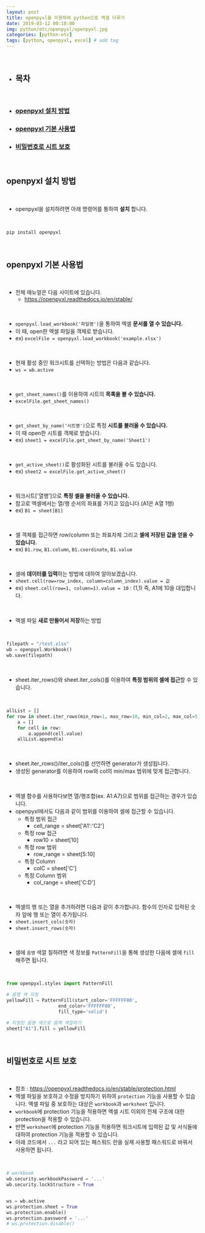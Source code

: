 ```yaml
---
layout: post
title: openpyxl을 이용하여 python으로 엑셀 다루기
date: 2019-03-12 00:10:00
img: python/etc/openpyxl/openpyxl.jpg
categories: [python-etc] 
tags: [python, openpyxl, excel] # add tag
---
```


<br>

- ## **목차**

<br>

- ### [openpyxl 설치 방법](#openpyxl-설치-방법-1)
- ### [openpyxl 기본 사용법](#openpyxl-기본-사용법-1)
- ### [비밀번호로 시트 보호](#비밀번호로-시트-보호-1)

<br>

## **openpyxl 설치 방법**

<br>

- openpyxl을 설치하려면 아래 명령어를 통하여 **설치** 합니다.

<br>

```python
pip install openpyxl
```

<br>

## **openpyxl 기본 사용법**

<br>

- 전체 매뉴얼은 다음 사이트에 있습니다.
    - https://openpyxl.readthedocs.io/en/stable/

<br>

- `openpyxl.load_workbook('파일명')`을 통하여 엑셀 **문서를 열 수 있습니다.**
- 이 때, open한 엑셀 파일을 객체로 받습니다.
- ex) `excelFile = openpyxl.load_workbook('example.xlsx')`

<br>

- 현재 활성 중인 워크시트를 선택하는 방법은 다음과 같습니다.
- `ws = wb.active`

<br>

- `get_sheet_names()`를 이용하여 시트의 **목록을 볼 수 있습니다.**
- `excelFile.get_sheet_names()`

<br>

- `get_sheet_by_name('시트명')`으로 특정 **시트를 불러올 수 있습니다.**
- 이 때 open한 시트를 객체로 받습니다.
- ex) `sheet1 = excelFile.get_sheet_by_name('Sheet1')`

<br>

- `get_active_sheet()`로 활성화된 시트를 불러올 수도 있습니다.
- ex) `sheet2 = excelFile.get_active_sheet()`

<br>

- 워크시트['열행']으로 **특정 셀을 불러올 수 있습니다.**
- 참고로 엑셀에서는 열/행 순서의 좌표를 가지고 있습니다.(A1은 A열 1행)
- ex) `B1 = sheet[B1]`

<br>

- 셀 객체를 접근하면 row/column 또는 좌표자체 그리고 **셀에 저장된 값을 얻을 수 있습니다.**
- ex) `B1.row`, `B1.column`, `B1.coordinate`, `B1.value`

<br>

- 셀에 **데이터를 입력**하는 방법에 대하여 알아보겠습니다.
- `sheet.cell(row=row_index, column=column_index).value = 값`
- ex) `sheet.cell(row=1, column=1).value = 10` : (1,1) 즉, A1에 10을 대입합니다.

<br>

- 엑셀 파일 **새로 만들어서 저장**하는 방법

<br>

```python
filepath = "/test.xlsx"
wb = openpyxl.Workbook()
wb.save(filepath)
```

<br>

- sheet.iter_rows()와 sheet.iter_cols()를 이용하여 **특정 범위의 셀에 접근**할 수 있습니다.

<br>

```python
allList = []
for row in sheet.iter_rows(min_row=1, max_row=10, min_col=2, max_col=5):
    a = []
    for cell in row:
        a.append(cell.value)
    allList.append(a)
```

<br>

- sheet.iter_rows()/iter_cols()를 선언하면 generator가 생성됩니다.
- 생성된 generator를 이용하여 row와 col의 min/max 범위에 맞게 접근합니다.

<br>

- 엑셀 함수를 사용하다보면 열/행조합(ex. A1:A7)으로 범위를 접근하는 경우가 있습니다.
- openpyxl에서도 다음과 같이 범위를 이용하여 셀에 접근할 수 있습니다.
    - 특정 범위 접근
        - cell_range = sheet['A1':'C2']
	- 특정 row 접근
	    - row10 = sheet[10]
    - 특정 row 범위 
	    - row_range = sheet[5:10]
	- 특정 Column
	    - colC = sheet['C']
	- 특정 Column 범위
	  - col_range = sheet['C:D']
	  
<br>

- 엑셀의 행 또는 열을 추가하려면 다음과 같이 추가합니다. 함수의 인자로 입력된 숫자 앞에 행 또는 열이 추가됩니다.
- `sheet.insert_cols(숫자)`
- `sheet.insert_rows(숫자)`

<br>

- 셀에 `음영` 색깔 칠하려면 색 정보를 `PatternFill`을 통해 생성한 다음에 셀에 `fill` 해주면 됩니다.

<br>

```python
from openpyxl.styles import PatternFill

# 음영 색 지정
yellowFill = PatternFill(start_color='FFFFFF00',
                   end_color='FFFFFF00',
                   fill_type='solid')

# 지정된 음영 색으로 음역 색칠하기
sheet["A1"].fill = yellowFill		   
```

<br>

## **비밀번호로 시트 보호**

<br>

- 참조 : https://openpyxl.readthedocs.io/en/stable/protection.html
- 엑셀 파일을 보호하고 수정을 방지하기 위하여 `protection` 기능을 사용할 수 있습니다. 엑셀 파일 중 보호하는 대상은 `workbook`과 `worksheet` 입니다.
- `workbook`에 protection 기능을 적용하면 엑셀 시트 이외의 전체 구조에 대한 protection을 적용할 수 있습니다.
- 반면 `worksheet`에 protection 기능을 적용하면 워크시트에 입력된 값 및 서식들에 대하여 protection 기능을 적용할 수 있습니다.
- 아래 코드에서 `...` 라고 되어 있는 패스워드 란을 실제 사용할 패스워드로 바꿔서 사용하면 됩니다.

<br>

```python
# workbook
wb.security.workbookPassword = '...'
wb.security.lockStructure = True


ws = wb.active
ws.protection.sheet = True
ws.protection.enable()
ws.protection.password = '...'
# ws.protection.disable()
```